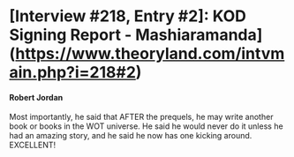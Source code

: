 # [Interview #218, Entry #2]: KOD Signing Report - Mashiaramanda](https://www.theoryland.com/intvmain.php?i=218#2)

#### Robert Jordan

Most importantly, he said that AFTER the prequels, he may write another book or books in the WOT universe. He said he would never do it unless he had an amazing story, and he said he now has one kicking around. EXCELLENT!

